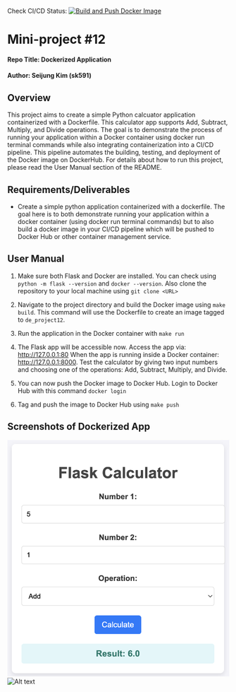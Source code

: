 Check CI/CD Status: [![Build and Push Docker Image](https://github.com/nogibjj/kim_seijung_project12_docker/actions/workflows/cicd.yml/badge.svg)](https://github.com/nogibjj/kim_seijung_project12_docker/actions/workflows/cicd.yml)

# Mini-project #12
#### Repo Title: Dockerized Application
#### Author: Seijung Kim (sk591)

## Overview
This project aims to create a simple Python calcuator application containerized with a Dockerfile. This calculator app supports Add, Subtract, Multiply, and Divide operations. The goal is to demonstrate the process of running your application within a Docker container using docker run terminal commands while also integrating containerization into a CI/CD pipeline. This pipeline automates the building, testing, and deployment of the Docker image on DockerHub. For details about how to run this project, please read the User Manual section of the README.

## Requirements/Deliverables
* Create a simple python application containerized with a dockerfile. The goal here is to both demonstrate running your application within a docker container (using docker run terminal commands) but to also build a docker image in your CI/CD pipeline which will be pushed to Docker Hub or other container management service.

## User Manual
1. Make sure both Flask and Docker are installed. You can check using `python -m flask --version` and `docker --version`. Also clone the repository to your local machine using `git clone <URL>`

2. Navigate to the project directory and build the Docker image using `make build`. This command will use the Dockerfile to create an image tagged to `de_project12`.


3. Run the application in the Docker container with `make run`


4. The Flask app will be accessible now. Access the app via: http://127.0.0.1:80 When the app is running inside a Docker container: http://127.0.0.1:8000. Test the calculator by giving two input numbers and choosing one of the operations: Add, Subtract, Multiply, and Divide.

5. You can now push the Docker image to Docker Hub. Login to Docker Hub with this command `docker login`

6. Tag and push the image to Docker Hub using `make push`


## Screenshots of Dockerized App
![Alt text](add_result.png "App Screenshot")
![Alt text](calc_operations "App Screenshot")


